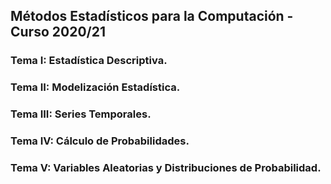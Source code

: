 ## Métodos Estadísticos para la Computación - Curso 2020/21 


### Tema I: Estadística Descriptiva.

### Tema II: Modelización Estadística.

### Tema III: Series Temporales.

### Tema IV: Cálculo de Probabilidades.

### Tema V: Variables Aleatorias y Distribuciones de Probabilidad.

